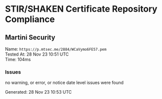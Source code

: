 # STIR/SHAKEN Certificate Repository Compliance

## Martini Security

Name: `https://p.mtsec.me/2884/WCaVymo6FE57.pem`\
Tested At: 28 Nov 23 10:51 UTC\
Time: 104ms

### Issues

no warning, or error, or notice date level issues were found

Generated: 28 Nov 23 10:53 UTC